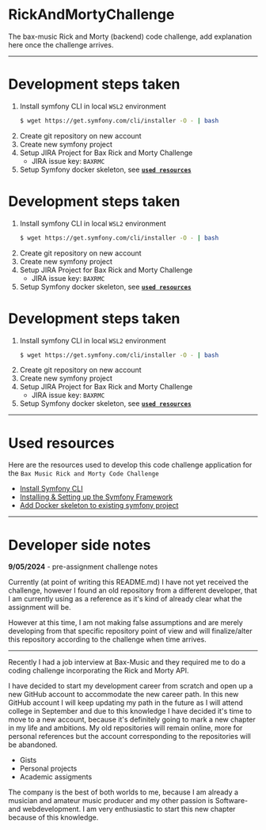 # RickAndMortyChallenge
The bax-music Rick and Morty (backend) code challenge, add explanation here once the challenge arrives. 

---

# Development steps taken

1. Install symfony CLI in local `WSL2` environment
    ```bash
    $ wget https://get.symfony.com/cli/installer -O - | bash
    ```
2. Create git repository on new account
3. Create new symfony project 
4. Setup JIRA Project for Bax Rick and Morty Challenge
    - JIRA issue key: `BAXRMC`
5. Setup Symfony docker skeleton, see [**`used resources`**](#resources)

# Development steps taken

1. Install symfony CLI in local `WSL2` environment
    ```bash
    $ wget https://get.symfony.com/cli/installer -O - | bash
    ```
2. Create git repository on new account
3. Create new symfony project 
4. Setup JIRA Project for Bax Rick and Morty Challenge
    - JIRA issue key: `BAXRMC`
5. Setup Symfony docker skeleton, see [**`used resources`**](#resources)

# Development steps taken

1. Install symfony CLI in local `WSL2` environment
    ```bash
    $ wget https://get.symfony.com/cli/installer -O - | bash
    ```
2. Create git repository on new account
3. Create new symfony project 
4. Setup JIRA Project for Bax Rick and Morty Challenge
    - JIRA issue key: `BAXRMC`
5. Setup Symfony docker skeleton, see [**`used resources`**](#resources)
---
# <a name="resources"></a>Used resources

Here are the resources used to develop this code challenge application for the `Bax Music Rick and Morty Code Challenge`

- [Install Symfony CLI](https://symfony.com/download)
- [Installing & Setting up the Symfony Framework](https://symfony.com/doc/current/setup.html)
- [Add Docker skeleton to existing symfony project](ttps://github.com/dunglas/symfony-docker/blob/main/docs/existing-project.md)
---
# Developer side notes 

**9/05/2024** - pre-assignment challenge notes

Currently (at point of writing this README.md) I have not yet received the challenge, however I found an old repository from a different developer, that I am currently using as a reference as it's kind of already clear what the assignment will be. 

However at this time, I am not making false assumptions and are merely developing from that specific repository point of view and will finalize/alter this repository according to the challenge when time arrives. 

---

Recently I had a job interview at Bax-Music and they required me to do a coding challenge incorporating the Rick and Morty API. 

I have decided to start my development career from scratch and open up a new GitHub account to accommodate the new career path. In this new GitHub account I will keep updating my path in the future as I will attend college in September and due to this knowledge I have decided it's time to move to a new account, because it's definitely going to mark a new chapter in my life and ambitions. My old repositories will remain online, more for personal references but the account corresponding to the repositories will be abandoned. 

- Gists
- Personal projects
- Academic assigments

The company is the best of both worlds to me, because I am already a musician and amateur music producer and my other passion is Software- and webdevelopment. I am very enthusiastic to start this new chapter because of this knowledge.